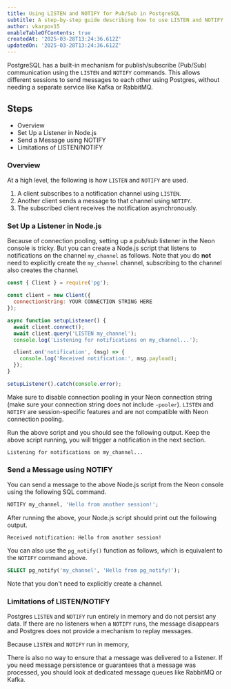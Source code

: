 ```yaml
---
title: Using LISTEN and NOTIFY for Pub/Sub in PostgreSQL
subtitle: A step-by-step guide describing how to use LISTEN and NOTIFY for pub/sub in Postgres
author: vkarpov15
enableTableOfContents: true
createdAt: '2025-03-28T13:24:36.612Z'
updatedOn: '2025-03-28T13:24:36.612Z'
---
```


PostgreSQL has a built-in mechanism for publish/subscribe (Pub/Sub) communication using the `LISTEN` and `NOTIFY` commands.
This allows different sessions to send messages to each other using Postgres, without needing a separate service like Kafka or RabbitMQ.

## Steps

* Overview
* Set Up a Listener in Node.js
* Send a Message using NOTIFY
* Limitations of LISTEN/NOTIFY

### Overview

At a high level, the following is how `LISTEN` and `NOTIFY` are used.

1. A client subscribes to a notification channel using `LISTEN`.
2. Another client sends a message to that channel using `NOTIFY`.
3. The subscribed client receives the notification asynchronously.

### Set Up a Listener in Node.js

Because of connection pooling, setting up a pub/sub listener in the Neon console is tricky.
But you can create a Node.js script that listens to notifications on the channel `my_channel` as follows.
Note that you do **not** need to explicitly create the `my_channel` channel, subscribing to the channel also creates the channel.

```javascript
const { Client } = require('pg');

const client = new Client({
  connectionString: YOUR CONNECTION STRING HERE
});

async function setupListener() {
  await client.connect();
  await client.query('LISTEN my_channel');
  console.log('Listening for notifications on my_channel...');

  client.on('notification', (msg) => {
    console.log('Received notification:', msg.payload);
  });
}

setupListener().catch(console.error);
```

Make sure to disable connection pooling in your Neon connection string (make sure your connection string does not include `-pooler`).
`LISTEN` and `NOTIFY` are session-specific features and are not compatible with Neon connection pooling.

Run the above script and you should see the following output.
Keep the above script running, you will trigger a notification in the next section.

```
Listening for notifications on my_channel...
```

### Send a Message using NOTIFY

You can send a message to the above Node.js script from the Neon console using the following SQL command.

```sql
NOTIFY my_channel, 'Hello from another session!';
```

After running the above, your Node.js script should print out the following output.

```
Received notification: Hello from another session!
```

You can also use the `pg_notify()` function as follows, which is equivalent to the `NOTIFY` command above.

```sql
SELECT pg_notify('my_channel', 'Hello from pg_notify!');
```

Note that you don't need to explicitly create a channel.

### Limitations of LISTEN/NOTIFY

Postgres `LISTEN` and `NOTIFY` run entirely in memory and do not persist any data.
If there are no listeners when a `NOTIFY` runs, the message disappears and Postgres does not provide a mechanism to replay messages.

Because `LISTEN` and `NOTIFY` run in memory, 

There is also no way to ensure that a message was delivered to a listener.
If you need message persistence or guarantees that a message was processed, you should look at dedicated message queues like RabbitMQ or Kafka.
